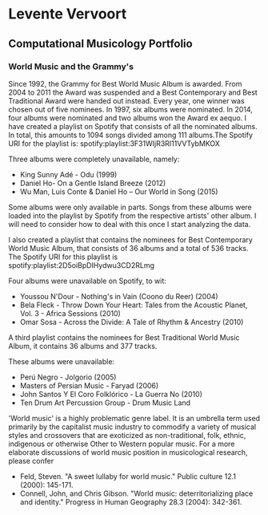 # Levente Vervoort
## **Computational Musicology Portfolio**

### World Music and the Grammy's
Since 1992, the Grammy for Best World Music Album is awarded. From 2004 to 2011 the Award was suspended and a Best Contemporary and Best Traditional Award were handed out instead. Every year, one winner was chosen out of five nominees. In 1997, six albums were nominated. In 2014, four albums were nominated and two albums won the Award ex aequo. I have created a playlist on Spotify that consists of all the nominated albums. In total, this amounts to 1094 songs divided among 111 albums.The Spotify URI for the playlist is: spotify:playlist:3F31WIjR3RI11VVTybMKOX

Three albums were completely unavailable, namely:

* King Sunny Adé - Odu (1999)
* Daniel Ho- On a Gentle Island Breeze (2012)
* Wu Man, Luis Conte & Daniel Ho – Our World in Song (2015)

Some albums were only available in parts. Songs from these albums were loaded into the playlist by Spotify from the respective artists' other album. I will need to consider how to deal with this once I start analyzing the data.

I also created a playlist that contains the nominees for Best Contemporary World Music Album, that consists of 36 albums and a total of 536 tracks. The Spotify URI for this playlist is spotify:playlist:2D5oiBpDIHydwu3CD2RLmg

Four albums were unavailable on Spotify, to wit:

* Youssou N'Dour - Nothing's in Vain (Coono du Reer) (2004)
* Bela Fleck - 	Throw Down Your Heart: Tales from the Acoustic Planet, Vol. 3 - Africa Sessions (2010)
* Omar Sosa - Across the Divide: A Tale of Rhythm & Ancestry (2010)

A third playlist contains the nominees for Best Traditional World Music Album, it contains 36 albums and 377 tracks.

These albums were unavailable:

* Perú Negro - Jolgorio (2005)
* Masters of Persian Music - Faryad (2006)
* John Santos Y El Coro Folklórico - La Guerra No (2010)
* Ten Drum Art Percussion Group - Drum Music Land 

'World music' is a highly problematic genre label. It is an  umbrella term used primarily by the capitalist music industry to commodify a variety of musical styles and crossovers that are exoticized as non-traditional, folk, ethnic, indigenous or otherwise Other to Western popular music. For a more elaborate discussions of world music position in musicological research, please confer 
* Feld, Steven. "A sweet lullaby for world music." Public culture 12.1 (2000): 145-171.
* Connell, John, and Chris Gibson. "World music: deterritorializing place and identity." Progress in Human Geography 28.3 (2004): 342-361.
